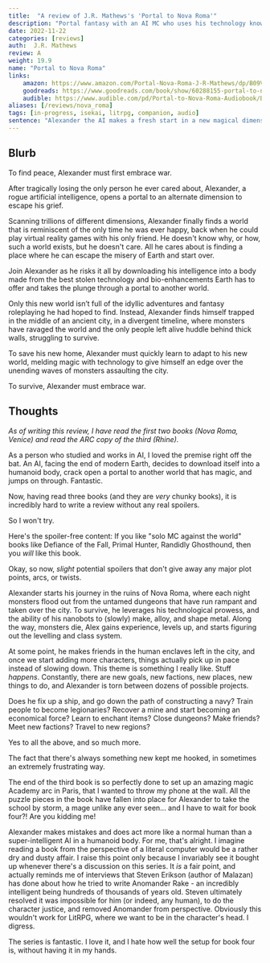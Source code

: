 ```yaml
---
title:  "A review of J.R. Mathews's 'Portal to Nova Roma'"
description: "Portal fantasy with an AI MC who uses his technology knowledge to get ahead in a ravaged, magical world."
date: 2022-11-22
categories: [reviews]
auth:  J.R. Mathews
review: A
weight: 19.9
name: "Portal to Nova Roma"
links:
    amazon: https://www.amazon.com/Portal-Nova-Roma-J-R-Mathews/dp/B09VLGSJ42
    goodreads: https://www.goodreads.com/book/show/60288155-portal-to-nova-roma
    audible: https://www.audible.com/pd/Portal-to-Nova-Roma-Audiobook/B0BCH43V6V
aliases: [/reviews/nova_roma]
tags: [in-progress, isekai, litrpg, companion, audio]
sentence: "Alexander the AI makes a fresh start in a new magical dimension."
---
```




## Blurb

To find peace, Alexander must first embrace war.

After tragically losing the only person he ever cared about, Alexander, a rogue artificial intelligence, opens a portal to an alternate dimension to escape his grief.

Scanning trillions of different dimensions, Alexander finally finds a world that is reminiscent of the only time he was ever happy, back when he could play virtual reality games with his only friend. He doesn't know why, or how, such a world exists, but he doesn't care. All he cares about is finding a place where he can escape the misery of Earth and start over.

Join Alexander as he risks it all by downloading his intelligence into a body made from the best stolen technology and bio-enhancements Earth has to offer and takes the plunge through a portal to another world.

Only this new world isn’t full of the idyllic adventures and fantasy roleplaying he had hoped to find. Instead, Alexander finds himself trapped in the middle of an ancient city, in a divergent timeline, where monsters have ravaged the world and the only people left alive huddle behind thick walls, struggling to survive.

To save his new home, Alexander must quickly learn to adapt to his new world, melding magic with technology to give himself an edge over the unending waves of monsters assaulting the city.

To survive, Alexander must embrace war.


## Thoughts

*As of writing this review, I have read the first two books (Nova Roma, Venice) and read the ARC copy of the third (Rhine).*

As a person who studied and works in AI, I loved the premise right off the bat. An AI, facing the end of modern Earth, decides to download itself into a humanoid body, crack open a portal to another world that has magic, and jumps on through. Fantastic.

Now, having read three books (and they are *very* chunky books), it is incredibly hard to write a review without any real spoilers.

So I won't try.

Here's the spoiler-free content: If you like "solo MC against the world" books like Defiance of the Fall, Primal Hunter, Randidly Ghosthound, then you *will* like this book.

Okay, so now, *slight* potential spoilers that don't give away any major plot points, arcs, or twists.

Alexander starts his journey in the ruins of Nova Roma, where each night monsters flood out from the untamed dungeons that have run rampant and taken over the city. To survive, he leverages his technological prowess, and the ability of his nanobots to (slowly) make, alloy, and shape metal. Along the way, monsters die, Alex gains experience, levels up, and starts figuring out the levelling and class system.

At some point, he makes friends in the human enclaves left in the city, and once we start adding more characters, things actually pick up in pace instead of slowing down. This theme is something I really like. Stuff *happens*. Constantly, there are new goals, new factions, new places, new things to do, and Alexander is torn between dozens of possible projects.

Does he fix up a ship, and go down the path of constructing a navy? Train people to become legionaries? Recover a mine and start becoming an economical force? Learn to enchant items? Close dungeons? Make friends? Meet new factions? Travel to new regions? 

Yes to all the above, and so much more.

The fact that there's always something new kept me hooked, in sometimes an extremely frustrating way.

<span class="spoiler">The end of the third book is so perfectly done to set up an amazing magic Academy arc in Paris, that I wanted to throw my phone at the wall. All the puzzle pieces in the book have fallen into place for Alexander to take the school by storm, a mage unlike any ever seen... and I have to wait for book four?! Are you kidding me!</span>

Alexander makes mistakes and does act more like a normal human than a super-intelligent AI in a humanoid body. For me, that's alright. I imagine reading a book from the perspective of a literal computer would be a rather dry and dusty affair. I raise this point only because I invariably see it bought up whenever there's a discussion on this series. It *is* a fair point, and actually reminds me of interviews that Steven Erikson (author of Malazan) has done about how he tried to write Anomander Rake - an incredibly intelligent being hundreds of thousands of years old. Steven ultimately resolved it was impossible for him (or indeed, any human), to do the character justice, and removed Anomander from perspective. Obviously this wouldn't work for LitRPG, where we want to be in the character's head. I digress. 

The series is fantastic. I love it, and I hate how well the setup for book four is, without having it in my hands.